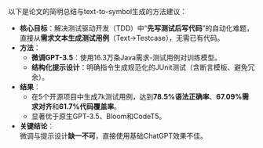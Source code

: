 以下是论文的简明总结与text-to-symbol生成的方法建议：
- **核心目标**：解决测试驱动开发（TDD）中“**先写测试后写代码**”的自动化难题，直接从**需求文本生成测试用例**（Text→Testcase），无需已有代码。
- **方法**：  
  - **微调GPT-3.5**：使用16.3万条Java需求-测试用例对训练模型。  
  - **结构化提示设计**：明确指令生成规范化的JUnit测试（含断言模板、避免冗余）。  
- **结果**：  
  - 在5个开源项目中生成7k测试用例，达到**78.5%语法正确率**、**67.09%需求对齐**和**61.7%代码覆盖率**。  
  - 显著优于原生GPT-3.5、Bloom和CodeT5。  
- **关键结论**：  
  微调与提示设计**缺一不可**，直接使用基础ChatGPT效果不佳。
